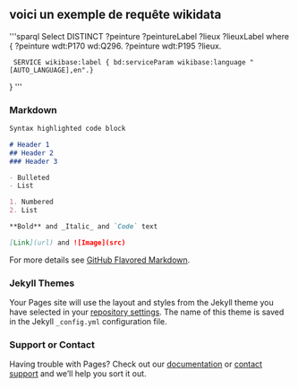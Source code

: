 ## voici un exemple de requête wikidata

'''sparql 
   Select DISTINCT ?peinture ?peintureLabel ?lieux ?lieuxLabel
           where { ?peinture wdt:P170 wd:Q296. ?peinture wdt:P195 ?lieux.
      
     SERVICE wikibase:label { bd:serviceParam wikibase:language "[AUTO_LANGUAGE],en".}
} 
'''
### Markdown

```markdown
Syntax highlighted code block

# Header 1
## Header 2
### Header 3

- Bulleted
- List

1. Numbered
2. List

**Bold** and _Italic_ and `Code` text

[Link](url) and ![Image](src)
```

For more details see [GitHub Flavored Markdown](https://guides.github.com/features/mastering-markdown/).

### Jekyll Themes

Your Pages site will use the layout and styles from the Jekyll theme you have selected in your [repository settings](https://github.com/Zale-14/WIKIDATA-/settings). The name of this theme is saved in the Jekyll `_config.yml` configuration file.

### Support or Contact

Having trouble with Pages? Check out our [documentation](https://docs.github.com/categories/github-pages-basics/) or [contact support](https://support.github.com/contact) and we’ll help you sort it out.
